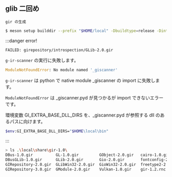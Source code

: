 ## glib 二回め

`gir の生成`

```sh
$ meson setup builddir --prefix "$HOME/local" -Dbuildtype=release -Dintrospection=enabled --reconfigure
```

:::danger error!

```
FAILED: girepository/introspection/GLib-2.0.gir
```

`g-ir-scanner` の実行に失敗します。

```python
ModuleNotFoundError: No module named '_giscanner'
```

`g-ir-scanner` は python で native module _giscanner の import に失敗します。

`ModuleNotFoundError` は _giscanner.pyd が見つかるが import できないエラーです。

環境変数 GI_EXTRA_BASE_DLL_DIRS を、_giscanner.pyd が参照する dll のあるパスに向けます。

```sh title="powershell の例"
$env:GI_EXTRA_BASE_DLL_DIRS="$HOME\local\bin"
```

:::

```sh
> ls .\local\share\gir-1.0\
DBus-1.0.gir          GL-1.0.gir         GObject-2.0.gir   cairo-1.0.gir       libxml2-2.0.gir  xlib-2.0.gir
DBusGLib-1.0.gir      GLib-2.0.gir       Gio-2.0.gir       fontconfig-2.0.gir  win32-1.0.gir    xrandr-1.3.gir
GIRepository-2.0.gir  GLibWin32-2.0.gir  GioWin32-2.0.gir  freetype2-2.0.gir   xfixes-4.0.gir
GIRepository-3.0.gir  GModule-2.0.gir    Vulkan-1.0.gir    gir-1.2.rnc         xft-2.0.gir
```


